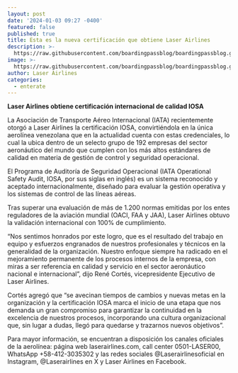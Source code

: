 ```yaml
---
layout: post
date: '2024-01-03 09:27 -0400'
featured: false
published: true
title: Esta es la nueva certificación que obtiene Laser Airlines
description: >-
  https://raw.githubusercontent.com/boardingpassblog/boardingpassblog.github.io/main/assets/images/Laser-IOSA.jpg
image: >-
  https://raw.githubusercontent.com/boardingpassblog/boardingpassblog.github.io/main/assets/images/Laser-IOSA.jpg
author: Laser Airlines
categories:
  - enterate
---
```

**Laser Airlines obtiene certificación internacional de calidad IOSA**

La Asociación de Transporte Aéreo Internacional (IATA) recientemente otorgó a Laser Airlines la certificación IOSA, convirtiéndola en la única aerolínea venezolana que en la actualidad cuenta con estas credenciales, lo cual la ubica dentro de un selecto grupo de 192 empresas del sector aeronáutico del mundo que cumplen con los más altos estándares de calidad en materia de gestión de control y seguridad operacional.

El Programa de Auditoría de Seguridad Operacional (IATA Operational Safety Audit, IOSA, por sus siglas en inglés) es un sistema reconocido y aceptado internacionalmente, diseñado para evaluar la gestión operativa y los sistemas de control de las líneas aéreas.

Tras superar una evaluación de más de 1.200 normas emitidas por los entes reguladores de la aviación mundial (OACI, FAA y JAA), Laser Airlines obtuvo la validación internacional con 100% de cumplimiento.

“Nos sentimos honrados por este logro, que es el resultado del trabajo en equipo y esfuerzos engranados de nuestros profesionales y técnicos en la generalidad de la organización. Nuestro enfoque siempre ha radicado en el mejoramiento permanente de los procesos internos de la empresa, con miras a ser referencia en calidad y servicio en el sector aeronáutico nacional e internacional”, dijo René Cortés, vicepresidente Ejecutivo de Laser Airlines.

Cortés agregó que “se avecinan tiempos de cambios y nuevas metas en la organización y la certificación IOSA marca el inicio de una etapa que nos demanda un gran compromiso para garantizar la continuidad en la excelencia de nuestros procesos, incorporando una cultura organizacional que, sin lugar a dudas, llegó para quedarse y trazarnos nuevos objetivos”.

Para mayor información, se encuentran a disposición los canales oficiales de la aerolínea: página web laserairlines.com, call center 0501-LASER00, WhatsApp +58-412-3035302 y las redes sociales @Laserairlinesoficial en Instagram, @Laserairlines en X y Laser Airlines en Facebook.

